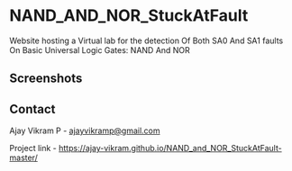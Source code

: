 # NAND_AND_NOR_StuckAtFault
Website hosting a Virtual lab for the detection Of Both SA0 And SA1 faults On Basic Universal Logic Gates: NAND And NOR

## Screenshots


## Contact
Ajay Vikram P - ajayvikramp@gmail.com

Project link - https://ajay-vikram.github.io/NAND_and_NOR_StuckAtFault-master/
